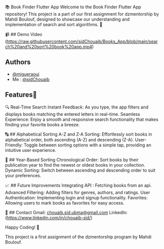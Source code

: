 📚 Book Finder Flutter App
Welcome to the Book Finder Flutter App repository! This project is a part of our first assignment for dzmentorship by Mahdi Boulouf, designed to showcase our understanding and implementation of search and sort algorithms. 🚀

📹 ## Demo Video (https://raw.githubusercontent.com/sidChouaib/Books_App/blob/main/search%20and%20sort%20book%20app.mp4)
## Authors
- [@migueraoui](https://github.com/migueraoui)
- Me : [@sidChouaib](https://github.com/sidChouaib)

 ## Features🌟
🔍 Real-Time Search
Instant Feedback: As you type, the app filters and displays books matching the entered letters in real-time.
Seamless Experience: Enjoy a smooth and responsive search functionality that makes finding your favorite books a breeze.

🔠 ## Alphabetical Sorting
A-Z and Z-A Sorting: Effortlessly sort books in alphabetical order, both ascending (A-Z) and descending (Z-A).
User-Friendly: Toggle between sorting options with a simple tap, providing an intuitive user experience.

📅 ## Year-Based Sorting
Chronological Order: Sort books by their publication year to find the newest or oldest books in your collection.
Dynamic Sorting: Switch between ascending and descending order to suit your preferences.

📈 ## Future Improvements
Integrating API : Fetching books from an api.
Advanced Filtering: Adding filters for genres, authors, and ratings.
User Authentication: Implementing login and signup functionality.
Favorites: Allowing users to mark books as favorites for easy access.

📧 ## Contact
Gmail: chouaib.sid.ubma@gmail.com
LinkedIn: (https://www.linkedin.com/in/chouaib-sid/)

Happy Coding! 🎉

This project is a first assignment of the dzmentorship program by Mahdi Boulouf.

